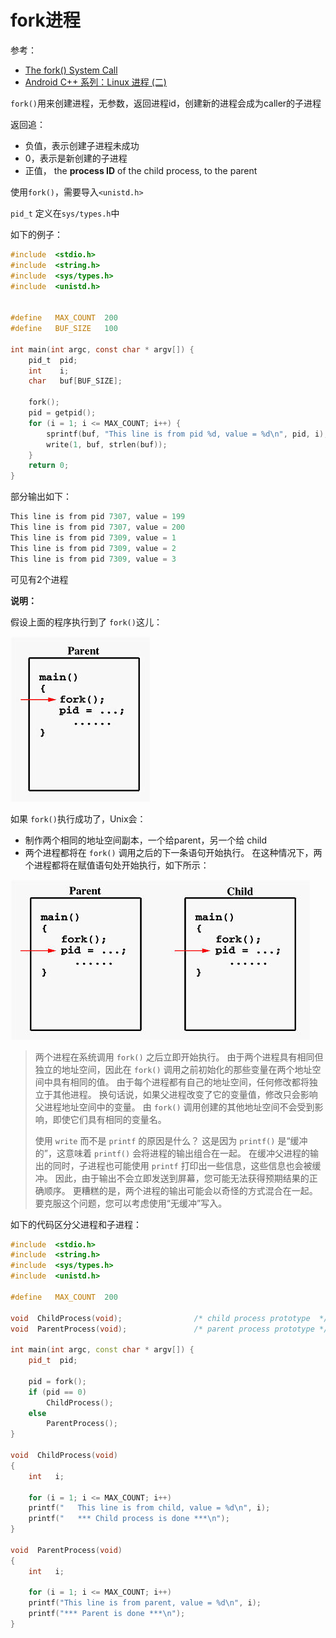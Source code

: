 # fork进程

参考：

+ [The fork() System Call](https://www.csl.mtu.edu/cs4411.ck/www/NOTES/process/fork/create.html)
+ [Android C++ 系列：Linux 进程 (二)](https://xie.infoq.cn/article/63e7bea358c58d98fee659da2)



`fork()`用来创建进程，无参数，返回进程id，创建新的进程会成为caller的子进程

返回追：

+ 负值，表示创建子进程未成功
+ 0，表示是新创建的子进程
+ 正值， the **process ID** of the child process, to the parent



使用`fork()`，需要导入`<unistd.h>`

`pid_t` 定义在`sys/types.h`中



如下的例子：

```c
#include  <stdio.h>
#include  <string.h>
#include  <sys/types.h>
#include  <unistd.h>


#define   MAX_COUNT  200
#define   BUF_SIZE   100

int main(int argc, const char * argv[]) {
    pid_t  pid;
    int    i;
    char   buf[BUF_SIZE];
    
    fork();
    pid = getpid();
    for (i = 1; i <= MAX_COUNT; i++) {
        sprintf(buf, "This line is from pid %d, value = %d\n", pid, i);
        write(1, buf, strlen(buf));
    }
    return 0;
}
```

部分输出如下：

```c
This line is from pid 7307, value = 199
This line is from pid 7307, value = 200
This line is from pid 7309, value = 1
This line is from pid 7309, value = 2
This line is from pid 7309, value = 3
```

可见有2个进程



**说明：**

假设上面的程序执行到了 `fork()`这儿：

![065](https://github.com/winfredzen/Android-Basic/blob/master/Framework/images/065.jpeg)

如果 `fork()`执行成功了，Unix会：

+ 制作两个相同的地址空间副本，一个给parent，另一个给 child
+ 两个进程都将在 `fork()` 调用之后的下一条语句开始执行。 在这种情况下，两个进程都将在赋值语句处开始执行，如下所示：

![066](https://github.com/winfredzen/Android-Basic/blob/master/Framework/images/066.jpeg)



> 两个进程在系统调用 `fork()` 之后立即开始执行。 由于两个进程具有相同但独立的地址空间，因此在 `fork()` 调用之前初始化的那些变量在两个地址空间中具有相同的值。 由于每个进程都有自己的地址空间，任何修改都将独立于其他进程。 换句话说，如果父进程改变了它的变量值，修改只会影响父进程地址空间中的变量。 由 `fork()` 调用创建的其他地址空间不会受到影响，即使它们具有相同的变量名。
>
> 使用 `write` 而不是 `printf` 的原因是什么？ 这是因为 `printf()` 是“缓冲的”，这意味着 `printf()` 会将进程的输出组合在一起。 在缓冲父进程的输出的同时，子进程也可能使用 `printf` 打印出一些信息，这些信息也会被缓冲。 因此，由于输出不会立即发送到屏幕，您可能无法获得预期结果的正确顺序。 更糟糕的是，两个进程的输出可能会以奇怪的方式混合在一起。 要克服这个问题，您可以考虑使用“无缓冲”写入。



如下的代码区分父进程和子进程：

```c++
#include  <stdio.h>
#include  <string.h>
#include  <sys/types.h>
#include  <unistd.h>

#define   MAX_COUNT  200

void  ChildProcess(void);                /* child process prototype  */
void  ParentProcess(void);               /* parent process prototype */

int main(int argc, const char * argv[]) {
    pid_t  pid;
    
    pid = fork();
    if (pid == 0)
        ChildProcess();
    else
        ParentProcess();
}

void  ChildProcess(void)
{
    int   i;
    
    for (i = 1; i <= MAX_COUNT; i++)
    printf("   This line is from child, value = %d\n", i);
    printf("   *** Child process is done ***\n");
}

void  ParentProcess(void)
{
    int   i;
    
    for (i = 1; i <= MAX_COUNT; i++)
    printf("This line is from parent, value = %d\n", i);
    printf("*** Parent is done ***\n");
}
```





































